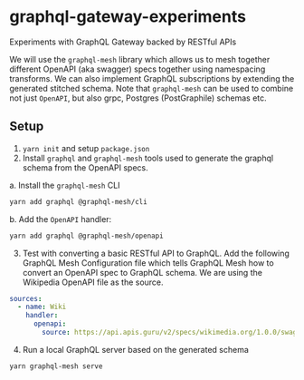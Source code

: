 # graphql-gateway-experiments

Experiments with GraphQL Gateway backed by RESTful APIs

We will use the `graphql-mesh` library which allows us to mesh together different OpenAPI (aka swagger) specs together using namespacing transforms. We can also implement GraphQL subscriptions by extending the generated stitched schema. Note that `graphql-mesh` can be used to combine not just `OpenAPI`, but also grpc, Postgres (PostGraphile) schemas etc.

## Setup

1. `yarn init` and setup `package.json`
2. Install `graphql` and `graphql-mesh` tools used to generate the graphql schema from the OpenAPI specs.

a. Install the `graphql-mesh` CLI

```bash
yarn add graphql @graphql-mesh/cli
```

b. Add the `OpenAPI` handler:

```bash
yarn add graphql @graphql-mesh/openapi
```

3. Test with converting a basic RESTful API to GraphQL. Add the following GraphQL Mesh Configuration file which tells GraphQL Mesh how to convert an OpenAPI spec to GraphQL schema. We are using the Wikipedia OpenAPI file as the source.

```yaml
sources:
  - name: Wiki
    handler:
      openapi:
        source: https://api.apis.guru/v2/specs/wikimedia.org/1.0.0/swagger.yaml
```

4. Run a local GraphQL server based on the generated schema

```bash
yarn graphql-mesh serve
```
